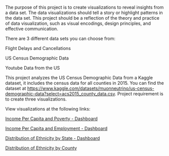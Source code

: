 The purpose of this project is to create visualizations to reveal insights from a data set. The data visualizations should tell a story or highlight patterns in the data set. This project should be a reflection of the theory and practice of data visualization, such as visual encodings, design principles, and effective communication.

There are 3 different data sets you can choose from:

Flight Delays and Cancellations

US Census Demographic Data

Youtube Data from the US

This project analyzes the US Census Demographic Data from a Kaggle dataset, it includes the census data for all counties in 2015. You can find the dataset at https://www.kaggle.com/datasets/muonneutrino/us-census-demographic-data?select=acs2015_county_data.csv. Project requirement is to create three visualizations.

View visualizations at the following links:

[Income Per Capita and Poverty - Dashboard](https://public.tableau.com/app/profile/rodney.robinson/viz/IncomePerCapitaandPoverty-Dashboard/IncomePerCapitaandPoverty)

[Income Per Capita and Employment - Dashboard](https://public.tableau.com/app/profile/rodney.robinson/viz/IncomePerCapitaandEmployment-Dashboard/IncomePerCapitaandEmployment)

[Distribution of Ethnicity by State - Dashboard](https://public.tableau.com/app/profile/rodney.robinson/viz/DistributionofEthnicitybyState-Dashboard/DistributionofEthnicitybyState)

[Distribution of Ethnicity by County](https://public.tableau.com/app/profile/rodney.robinson/viz/DistributionofEthnicitybyCounty/DistributionofEthnicitybyCounty)
